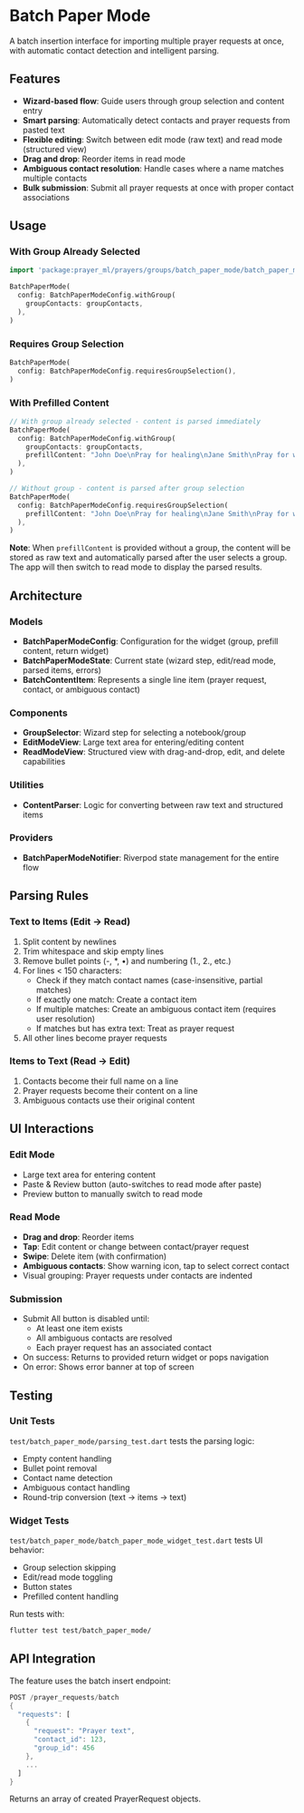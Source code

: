 # Batch Paper Mode

A batch insertion interface for importing multiple prayer requests at once, with automatic contact detection and intelligent parsing.

## Features

- **Wizard-based flow**: Guide users through group selection and content entry
- **Smart parsing**: Automatically detect contacts and prayer requests from pasted text
- **Flexible editing**: Switch between edit mode (raw text) and read mode (structured view)
- **Drag and drop**: Reorder items in read mode
- **Ambiguous contact resolution**: Handle cases where a name matches multiple contacts
- **Bulk submission**: Submit all prayer requests at once with proper contact associations

## Usage

### With Group Already Selected

```dart
import 'package:prayer_ml/prayers/groups/batch_paper_mode/batch_paper_mode.dart';

BatchPaperMode(
  config: BatchPaperModeConfig.withGroup(
    groupContacts: groupContacts,
  ),
)
```

### Requires Group Selection

```dart
BatchPaperMode(
  config: BatchPaperModeConfig.requiresGroupSelection(),
)
```

### With Prefilled Content

```dart
// With group already selected - content is parsed immediately
BatchPaperMode(
  config: BatchPaperModeConfig.withGroup(
    groupContacts: groupContacts,
    prefillContent: "John Doe\nPray for healing\nJane Smith\nPray for wisdom",
  ),
)

// Without group - content is parsed after group selection
BatchPaperMode(
  config: BatchPaperModeConfig.requiresGroupSelection(
    prefillContent: "John Doe\nPray for healing\nJane Smith\nPray for wisdom",
  ),
)
```

**Note**: When `prefillContent` is provided without a group, the content will be stored as raw text and automatically parsed after the user selects a group. The app will then switch to read mode to display the parsed results.

## Architecture

### Models

- **BatchPaperModeConfig**: Configuration for the widget (group, prefill content, return widget)
- **BatchPaperModeState**: Current state (wizard step, edit/read mode, parsed items, errors)
- **BatchContentItem**: Represents a single line item (prayer request, contact, or ambiguous contact)

### Components

- **GroupSelector**: Wizard step for selecting a notebook/group
- **EditModeView**: Large text area for entering/editing content
- **ReadModeView**: Structured view with drag-and-drop, edit, and delete capabilities

### Utilities

- **ContentParser**: Logic for converting between raw text and structured items

### Providers

- **BatchPaperModeNotifier**: Riverpod state management for the entire flow

## Parsing Rules

### Text to Items (Edit → Read)

1. Split content by newlines
2. Trim whitespace and skip empty lines
3. Remove bullet points (-, *, •) and numbering (1., 2., etc.)
4. For lines < 150 characters:
   - Check if they match contact names (case-insensitive, partial matches)
   - If exactly one match: Create a contact item
   - If multiple matches: Create an ambiguous contact item (requires user resolution)
   - If matches but has extra text: Treat as prayer request
5. All other lines become prayer requests

### Items to Text (Read → Edit)

1. Contacts become their full name on a line
2. Prayer requests become their content on a line
3. Ambiguous contacts use their original content

## UI Interactions

### Edit Mode

- Large text area for entering content
- Paste & Review button (auto-switches to read mode after paste)
- Preview button to manually switch to read mode

### Read Mode

- **Drag and drop**: Reorder items
- **Tap**: Edit content or change between contact/prayer request
- **Swipe**: Delete item (with confirmation)
- **Ambiguous contacts**: Show warning icon, tap to select correct contact
- Visual grouping: Prayer requests under contacts are indented

### Submission

- Submit All button is disabled until:
  - At least one item exists
  - All ambiguous contacts are resolved
  - Each prayer request has an associated contact
- On success: Returns to provided return widget or pops navigation
- On error: Shows error banner at top of screen

## Testing

### Unit Tests

`test/batch_paper_mode/parsing_test.dart` tests the parsing logic:

- Empty content handling
- Bullet point removal
- Contact name detection
- Ambiguous contact handling
- Round-trip conversion (text → items → text)

### Widget Tests

`test/batch_paper_mode/batch_paper_mode_widget_test.dart` tests UI behavior:

- Group selection skipping
- Edit/read mode toggling
- Button states
- Prefilled content handling

Run tests with:

```bash
flutter test test/batch_paper_mode/
```

## API Integration

The feature uses the batch insert endpoint:

```dart
POST /prayer_requests/batch
{
  "requests": [
    {
      "request": "Prayer text",
      "contact_id": 123,
      "group_id": 456
    },
    ...
  ]
}
```

Returns an array of created PrayerRequest objects.
